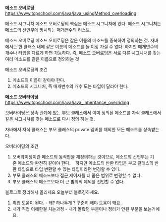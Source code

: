 **메소드 오버로딩**
https://www.tcpschool.com/java/java_usingMethod_overloading

메소드 시그니처
메소드 오버로딩의 핵심은 메소드 시그니처에 있다.
메소드 시그니처는 메소드의 선언부에 명시되는 매개변수의 리스트.

메소드 오버로딩
메소드 오버로딩은 같은 이름의 메소드를 중복하여 정의하는 것.
자바에서는 한 클래스 내에 같은 이름의 메소드를 둘 이상 가질 수 없다.
하지만 매개변수의 개수나 타입을 다르게 하면 가능하다.
즉, 메소드 오버로딩은 서로 다른 시그니처를 갖는 여러 메소드를 같은 이름으로 정의하는 것

메소드 오버로딩의 조건
1. 메소드의 이름이 같아야 한다.
2. 메소드의 시그니처, 즉 매개변수의 개수 도는 타입이 달라야 한다.


**메소드 오버라이딩**
https://www.tcpschool.com/java/java_inheritance_overriding

오버라이딩은 상속 관계에 있는 부모 클래스에서 이미 정의된 메소드를 자식 클래스에서 같은 시그니쳐를 갖는 메소드로 다시 정의 하는 것.

자바에서 자식 클래스는 부모 클래스의 private 멤버를 제외한 모든 메소드를 상속받는다. 

오버라이딩의 조건
1. 오버라이딩이란 메소드의 동작만을 재정의하는 것이므로, 메소드의 선언부는 기존 메소드와 완전히 같아야 한다.
   하지만 메소드의 반환 타입은 부모 클래스의 반환 타입으로 타입 변환할 수 있는 타입이라면 변경할 수 있다.
2. 부모 클래스의 메소드보다 접근 제어자를 더 좁은 범위로 변경할 수 없다.
3. 부모 클래스의 메소드보다 더 큰 범위의 예외를 선언할 수 없다.


블로그로 정리해서 올리세요 오늘부터 블로깅하세요.
1. 취업 도움이 된다. - 왜? 하나두개 ? 꾸준히 해야 도움이 돼요 .
2. 내가 직접 이해한걸 치는과정 - 내가 몰랐던 부분이나 정리가 안된 부분을 보는거에요.